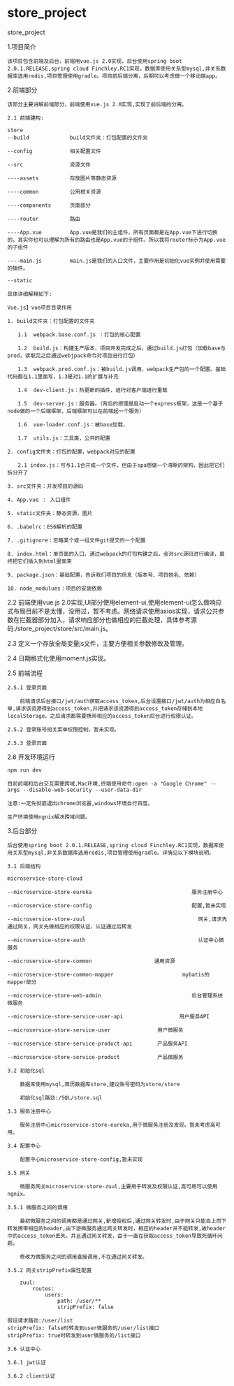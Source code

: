 # store_project
store_project

1.项目简介

	该项目包含前端及后台，前端用vue.js 2.0实现，后台使用spring boot 2.0.1.RELEASE,spring cloud Finchley.RC1实现，数据库使用关系型mysql,非关系数据库选用redis,项目管理使用gradle。项目前后端分离，后期可以考虑做一个移动端app。

2.前端部分

	该部分主要讲解前端部分，前端使用vue.js 2.0实现,实现了前后端的分离。

	2.1 前端建构:

	store
	--build 			build文件夹：打包配置的文件夹

	--config 			相关配置文件

	--src               资源文件

	----assets			存放图片等静态资源

	----common      	公用相关资源

	----components		页面部分

	----router			路由

	----App.vue         App.vue是我们的主组件，所有页面都是在App.vue下进行切换的。其实你也可以理解为所有的路由也是App.vue的子组件。所以我将router标示为App.vue的子组件

	----main.js         main.js是我们的入口文件，主要作用是初始化vue实例并使用需要的插件。

	--static

	具体详细解释如下:

	Vue.js】vue项目目录作用

	1. build文件夹：打包配置的文件夹

	　　1.1  webpack.base.conf.js ：打包的核心配置

	　　1.2  build.js：构建生产版本，项目开发完成之后，通过build.js打包（加载base与prod，读取完之后通过webjpack命令对项目进行打包）

	　　1.3  webpack.prod.conf.js：被build.js调用，webpack生产包的一个配置。基础代码都在1.1里面写，1.3是对1.1的扩展与补充

	　　1.4  dev-client.js：热更新的插件，进行对客户端进行重载

	　　1.5  dev-server.js：服务器。（背后的原理是启动一个express框架，这是一个基于node做的一个后端框架，后端框架可以在前端起一个服务）

	　　1.6  vue-loader.conf.js：被base加载，

	　　1.7  utils.js：工具类，公共的配置

	2. config文件夹：打包的配置，webpack对应的配置

	　　2.1 index.js：可与1.1合并成一个文件，但由于spa想做一个清晰的架构，因此把它们拆分开了

	3. src文件夹：开发项目的源码

	4. App.vue ： 入口组件

	5. static文件夹：静态资源，图片

	6. .babelrc：ES6解析的配置

	7. .gitignore：忽略某个或一组文件git提交的一个配置

	8. index.html：单页面的入口，通过webpack的打包构建之后，会对src源码进行编译，最终把它们插入到html里面来

	9. package.json：基础配置，告诉我们项目的信息（版本号、项目姓名、依赖）

	10. node_modulues：项目的安装依赖

2.2 前端使用vue.js 2.0实现,UI部分使用element-ui,使用element-ui怎么做响应式布局目前不是太懂，没用过，暂不考虑。网络请求使用axios实现，请求公共参数在拦截器部分加入，请求响应部分也做相应的拦截处理，具体参考源码:/store_project/store/src/main.js。

2.3 定义一个存放全局变量js文件，主要方便相关参数修改及管理。

2.4 日期格式化使用moment.js实现。

2.5 前端流程
	
	2.5.1 登录页面

		前端请求后台接口/jwt/auth获取access_token,后台设置接口/jwt/auth为相应白名单,请求该资源得到access_token,并把请求该资源得到access_token存储到本地localStorage。之后请求都需要携带相应的access_token后台进行权限认证。

	2.5.2 登录账号相关菜单权限控制，暂未实现。

	2.5.3 登录页面

2.6 开发环境运行

	npm run dev

	目前前端和后台交互需要跨域,Mac环境,终端使用命令:open -a "Google Chrome" --args --disable-web-security --user-data-dir

	注意:一定先彻底退出chrome浏览器,windows环境自行百度。

	生产环境使用ngnix解决跨域问题。


3.后台部分
	
	后台使用spring boot 2.0.1.RELEASE,spring cloud Finchley.RC1实现，数据库使用关系型mysql,非关系数据库选用redis,项目管理使用gradle。详情见以下模块说明。
	
	3.1 后端结构

	microservice-store-cloud

	--microservice-store-eureka 					           服务注册中心

	--microservice-store-config 					           配置,暂未实现

	--microservice-store-zuul						             网关,请求先通过网关，网关先做相应的权限认证，认证通过后转发

	--microservice-store-auth						             认证中心微服务

	--microservice-store-common                    通用资源

	--microservice-store-common-mapper				        mybatis的mapper部分

	--microservice-store-web-admin					           后台管理系统微服务

	--microservice-store-service-user-api			       用户服务API

	--microservice-store-service-user               用户微服务

	--microservice-store-service-product-api        产品服务API

	--microservice-store-service-product            产品微服务

	3.2 初始化sql

		数据库使用mysql,简历数据库store,建议账号密码为store/store

		初始化sql路劲:/SQL/store.sql

	3.3 服务注册中心

		服务注册中心microservice-store-eureka,用于微服务注册及发现。暂未考虑高可用。

	3.4 配置中心

		配置中心microservice-store-config,暂未实现

	3.5 网关

		微服务网关microservice-store-zuul,主要用于转发及权限认证,高可用可以使用ngnix。

    3.5.1 微服务之间的调用
    
        最初微服务之间的调用都是通过网关,新增授权后,通过网关转发时,由于网关只能自上而下转发携带相应的header,由下游微服务通过网关转发时，相应的header并不能转发,故header中的access_token丢失。并且通过网关转发，由于一直在获取access_token导致死循环问题。
        
        修改为微服务之间的调用直接调用,不在通过网关转发。
        
    3.5.2 网关stripPrefix属性配置
    
        zuul:
            routes:
                users:
                    path: /user/**
                    stripPrefix: false
    
    假设请求路劲:/user/list
    stripPrefix: false时转发到user微服务的/user/list接口
    stripPrefix: true时转发到user微服务的/list接口

    3.6 认证中心
    
    3.6.1 jwt认证
        
    3.6.2 client认证

        
















